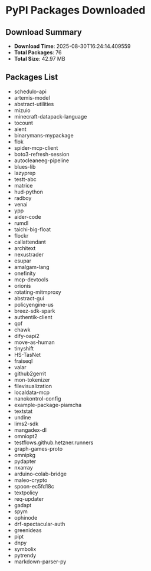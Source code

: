 # PyPI Packages Downloaded

## Download Summary
- **Download Time**: 2025-08-30T16:24:14.409559
- **Total Packages**: 76
- **Total Size**: 42.97 MB

## Packages List
- schedulo-api
- artemis-model
- abstract-utilities
- mizuio
- minecraft-datapack-language
- tocount
- aient
- binarymans-mypackage
- flok
- spider-mcp-client
- boto3-refresh-session
- autocleaneeg-pipeline
- blues-lib
- lazyprep
- testt-abc
- matrice
- hud-python
- radboy
- venai
- ypp
- aider-code
- rumdl
- taichi-big-float
- flockr
- callattendant
- architext
- nexustrader
- esupar
- amalgam-lang
- onefinity
- mcp-devtools
- orionis
- rotating-mitmproxy
- abstract-gui
- policyengine-us
- breez-sdk-spark
- authentik-client
- qof
- chawk
- dify-oapi2
- move-as-human
- tinyshift
- HS-TasNet
- fraiseql
- valar
- github2gerrit
- mon-tokenizer
- filevisualization
- localdata-mcp
- nanokontrol-config
- example-package-piamcha
- textstat
- undine
- lims2-sdk
- mangadex-dl
- omniopt2
- testflows.github.hetzner.runners
- graph-games-proto
- omnipkg
- pydapter
- nxarray
- arduino-colab-bridge
- maleo-crypto
- spoon-ec5fd18c
- textpolicy
- req-updater
- gadapt
- spym
- ophinode
- drf-spectacular-auth
- greenideas
- pipt
- dnpy
- symbolix
- pytrendy
- markdown-parser-py
